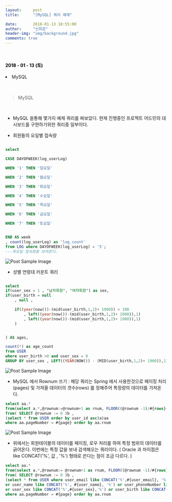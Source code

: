 ```yaml
---
layout:     post
title:      "[MySQL] 쿼리 예제"

date:       2018-01-13 18:55:00
author:     "신희준"
header-img: "img/background.jpg"
comments: true
---
```


<head>
 <meta property="og:type" content="MySQL">
 <meta property="og:title" content="MySQL">
 <meta property="og:description" content="MySQL rownum, 회원의 성비율 구하기, 회원의 연령대별 쿼리, 회원의 접속량 쿼리">
 <meta property="og:url" content="http://shj7242.github.io/2018/01/13/MySQL/">

 <meta name="twitter:card" content="MySQL">
  <meta name="twitter:title" content="MySQL">
  <meta name="twitter:description" content="MySQL rownum, 회원의 성비율 구하기, 회원의 연령대별 쿼리, 회원의 접속량 쿼리">
  <meta name="FACEBOOK:domain" content="http://shj7242.github.io/2018/01/13/MySQL/">
  <meta name="facebook:card" content="MySQL">
   <meta name="facebook:title" content="MySQL">
   <meta name="facebook:description" content="MySQL rownum, 회원의 성비율 구하기, 회원의 연령대별 쿼리, 회원의 접속량 쿼리">
   <meta name="facebook:domain" content="http://shj7242.github.io/2018/01/13/MySQL/">


 </head>

<br>
<H4 style ="font-weight:bold; color:black;"> </H4>

<H4 style ="font-weight:bold; color : black">2018 - 01 - 13 (토)</H4>
<li>MySQL</li>

<br>
<br>

>MySQL

<br>

* MySQL 을통해 몇가지 예제 쿼리를 짜보았다. 현재 진행중인 프로젝트 어드민의 대시보드를 구현하기위한 쿼리중 일부이다.

* 회원들의 요일별 접속량

~~~sql

select

CASE DAYOFWEEK(log_userLog)

WHEN '1' THEN '일요일'

WHEN '2' THEN '월요일'

WHEN '3' THEN '화요일'

WHEN '4' THEN '수요일'

WHEN '5' THEN '목요일'

WHEN '6' THEN '금요일'

WHEN '7' THEN '토요일'


END AS week
, count(log_userLog) as 'log_count'
from LOG where DAYOFWEEK(log_userLog) = '5';
---목요일 접속량을 보여준다.
~~~



<img src="{{ site.baseurl }}/img/query1.JPG" alt="Post Sample Image">


* 성별 연령대 카운트 쿼리

~~~sql

select
if(user_sex = 1 , "남자회원", "여자회원") as sex,
if(user_birth = null
	, null ,

	if((year(now())-(mid(user_birth,1,2)+ 1900)) > 100
		, left((year(now())-(mid(user_birth,1,2)+ 2000)),1)
		, left((year(now())-(mid(user_birth,1,2)+ 1900)),1)
	)


) AS ages,

count(*) as age_count
from USER
where user_birth >0 and user_sex = 0
GROUP BY user_sex , LEFT((YEAR(NOW()) - (MID(user_birth,1,2)+ 1900)),1);
~~~


<img src="{{ site.baseurl }}/img/query2.JPG" alt="Post Sample Image">


* MySQL 에서 Rownum 쓰기 : 해당 쿼리는 Spring 에서 사용한것으로 페이징 처리(pages) 및 가져올 데이터의 갯수(rows) 를 정해주어 특정량의 데이터를 가져온다.

~~~sql
select aa.*
from(select a.*,@rownum:=@rownum+1 as rnum, FLOOR((@rownum -1)/#{rows}+1) pageNumber
from( SELECT @rownum := 0 )b ,
(select * from USER order by user_id asc)a)aa
where aa.pageNumber = #{page} order by aa.rnum
~~~


<img src="{{ site.baseurl }}/img/query3.JPG" alt="Post Sample Image">

* 위에서는 회원테이블의 데이터를 페이징, 로우 처리를 하여 특정 범위의 데이터를 긁어온다. 이번에는 특정 값을 보내 검색해오는 쿼리이다. ( Oracle 과 차이점은 like CONCAT('%', 값 , '%') 형태로 쓴다는 점이 조금 다르다. )

~~~sql
select aa.*
from(select a.*,@rownum:= @rownum+1 as rnum, FLOOR((@rownum -1)/#{rows}+1) pageNumber
from( SELECT @rownum := 0 )b ,
(select * from USER where user_email like CONCAT('%',#{user_email}, '%')
or user_name like CONCAT('%', #{user_name}, '%') or user_phoneNumber like CONCAT ('%',#{user_phoneNumber},'%') or user_status like CONCAT('%', #{user_status},'%')
or user_sex like CONCAT('%',#{user_sex},'%') or user_birth like CONCAT('%',#{user_birth},'%') order by user_id asc)a)aa
where aa.pageNumber = #{page} order by aa.rnum
~~~
